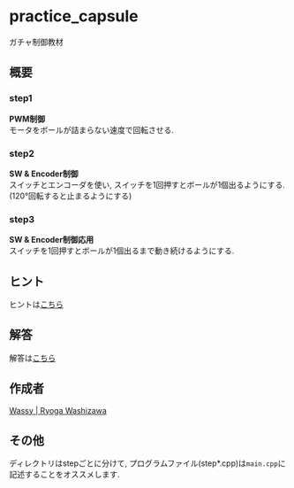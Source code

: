 # practice_capsule
ガチャ制御教材  

## 概要

### step1
**PWM制御**  
モータをボールが詰まらない速度で回転させる.

### step2
**SW & Encoder制御**  
スイッチとエンコーダを使い, スイッチを1回押すとボールが1個出るようにする. (120°回転すると止まるようにする)

### step3
**SW & Encoder制御応用**  
スイッチを1回押すとボールが1個出るまで動き続けるようにする.

## ヒント
ヒントは[こちら](https://github.com/wassy310/NITOC_Robocon/blob/master/practice_capsule/TIPS.md)

## 解答
解答は[こちら](https://github.com/wassy310/NITOC_Robocon/blob/master/practice_capsule/ANS.md)

## 作成者
[Wassy | Ryoga Washizawa](https://github.com/wassy310)

## その他
ディレクトリはstepごとに分けて, プログラムファイル(step*.cpp)は`main.cpp`に記述することをオススメします.

